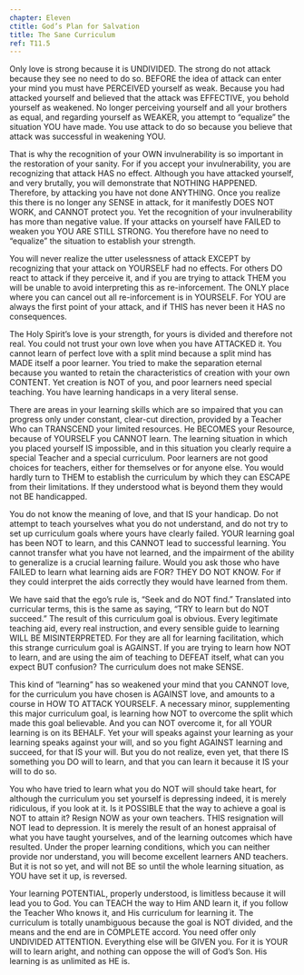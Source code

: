 ```yaml
---
chapter: Eleven
ctitle: God’s Plan for Salvation
title: The Sane Curriculum
ref: T11.5
---
```


Only love is strong because it is UNDIVIDED. The strong do not attack
because they see no need to do so. BEFORE the idea of attack can enter
your mind you must have PERCEIVED yourself as weak. Because you had
attacked yourself and believed that the attack was EFFECTIVE, you behold
yourself as weakened. No longer perceiving yourself and all your
brothers as equal, and regarding yourself as WEAKER, you attempt to
“equalize” the situation YOU have made. You use attack to do so because
you believe that attack was successful in weakening YOU.

That is why the recognition of your OWN invulnerability is so important
in the restoration of your sanity. For if you accept your
invulnerability, you are recognizing that attack HAS no effect. Although
you have attacked yourself, and very brutally, you will demonstrate that
NOTHING HAPPENED. Therefore, by attacking you have not done ANYTHING.
Once you realize this there is no longer any SENSE in attack, for it
manifestly DOES NOT WORK, and CANNOT protect you. Yet the recognition of
your invulnerability has more than negative value. If your attacks on
yourself have FAILED to weaken you YOU ARE STILL STRONG. You therefore
have no need to “equalize” the situation to establish your strength.

You will never realize the utter uselessness of attack EXCEPT by
recognizing that your attack on YOURSELF had no effects. For others DO
react to attack if they perceive it, and if you are trying to attack
THEM you will be unable to avoid interpreting this as re-inforcement.
The ONLY place where you can cancel out all re-inforcement is in
YOURSELF. For YOU are always the first point of your attack, and if THIS
has never been it HAS no consequences.

The Holy Spirit’s love is your strength, for yours is divided and
therefore not real. You could not trust your own love when you have
ATTACKED it. You cannot learn of perfect love with a split mind because
a split mind has MADE itself a poor learner. You tried to make the
separation eternal because you wanted to retain the characteristics of
creation with your own CONTENT. Yet creation is NOT of you, and poor
learners need special teaching. You have learning handicaps in a very
literal sense.

There are areas in your learning skills which are so impaired that you
can progress only under constant, clear-cut direction, provided by a
Teacher Who can TRANSCEND your limited resources. He BECOMES your
Resource, because of YOURSELF you CANNOT learn. The learning situation
in which you placed yourself IS impossible, and in this situation you
clearly require a special Teacher and a special curriculum. Poor
learners are not good choices for teachers, either for themselves or for
anyone else. You would hardly turn to THEM to establish the curriculum
by which they can ESCAPE from their limitations. If they understood what
is beyond them they would not BE handicapped.

You do not know the meaning of love, and that IS your handicap. Do not
attempt to teach yourselves what you do not understand, and do not try
to set up curriculum goals where yours have clearly failed. YOUR
learning goal has been NOT to learn, and this CANNOT lead to successful
learning. You cannot transfer what you have not learned, and the
impairment of the ability to generalize is a crucial learning
failure. Would you ask those who have FAILED to learn what learning aids
are FOR? THEY DO NOT KNOW. For if they could interpret the aids
correctly they would have learned from them.

We have said that the ego’s rule is, “Seek and do NOT find.” Translated
into curricular terms, this is the same as saying, “TRY to learn but do
NOT succeed.” The result of this curriculum goal is obvious. Every
legitimate teaching aid, every real instruction, and every sensible
guide to learning WILL BE MISINTERPRETED. For they are all for learning
facilitation, which this strange curriculum
goal is AGAINST. If you are trying to learn how NOT to learn, and are
using the aim of teaching to DEFEAT itself, what can you expect BUT
confusion? The curriculum does not make SENSE.

This kind of “learning” has so weakened your mind that you CANNOT love,
for the curriculum you have chosen is AGAINST love, and amounts to a
course in HOW TO ATTACK YOURSELF. A necessary minor, supplementing this
major curriculum goal, is learning how NOT to overcome the split which
made this goal believable. And you can NOT overcome it, for all YOUR
learning is on its BEHALF. Yet your will speaks against your learning as
your learning speaks against your will, and so you fight AGAINST
learning and succeed, for that IS your will. But you do not realize,
even yet, that there IS something you DO will to learn, and that you can
learn it because it IS your will to do so.

You who have tried to learn what you do NOT will should take heart, for
although the curriculum you set yourself is depressing indeed, it is
merely ridiculous, if you look at it. Is it POSSIBLE that the way to
achieve a goal is NOT to attain it? Resign NOW as your own teachers.
THIS resignation will NOT lead to depression. It is merely the result of
an honest appraisal of what you have taught yourselves, and of the
learning outcomes which have resulted. Under the proper learning
conditions, which you can neither provide nor understand, you will
become excellent learners AND teachers. But it is not so yet, and will
not BE so until the whole learning situation, as YOU have set it up, is
reversed.

Your learning POTENTIAL, properly understood, is limitless because it
will lead you to God. You can TEACH the way to Him AND learn it, if you
follow the Teacher Who knows it, and His curriculum for learning it. The
curriculum is totally unambiguous because the goal is NOT divided, and
the means and the end are in COMPLETE accord. You need offer only
UNDIVIDED ATTENTION. Everything else will be GIVEN you. For it is YOUR
will to learn aright, and nothing can oppose the will of God’s Son. His
learning is as unlimited as HE is.

